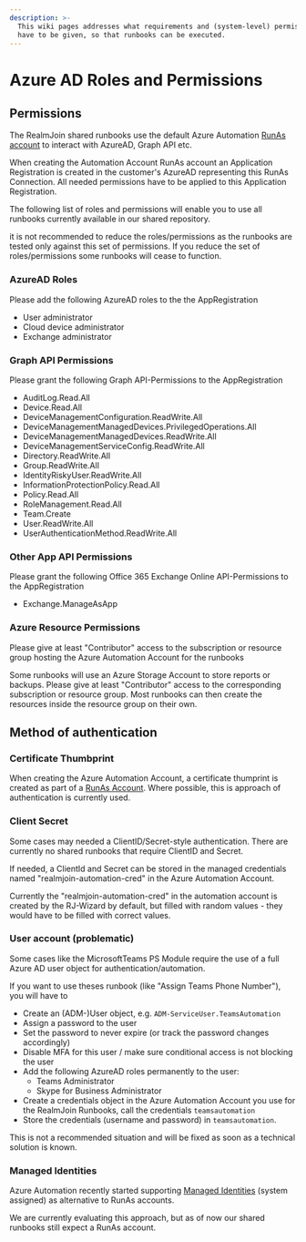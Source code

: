 ```yaml
---
description: >-
  This wiki pages addresses what requirements and (system-level) permissions
  have to be given, so that runbooks can be executed.
---
```


# Azure AD Roles and Permissions

## Permissions

The RealmJoin shared runbooks use the default Azure Automation [RunAs account](https://docs.microsoft.com/en-us/azure/automation/manage-runas-account) to interact with AzureAD, Graph API etc.

When creating the Automation Account RunAs account an Application Registration is created in the customer's AzureAD representing this RunAs Connection. All needed permissions have to be applied to this Application Registration.

The following list of roles and permissions will enable you to use all runbooks currently available in our shared repository.&#x20;

it is not recommended to reduce the roles/permissions as the runbooks are tested only against this set of permissions. If you reduce the set of roles/permissions some runbooks will cease to function.

### AzureAD Roles

Please add the following AzureAD roles to the the AppRegistration

* User administrator
* Cloud device administrator
* Exchange administrator

### Graph API Permissions

Please grant the following Graph API-Permissions to the AppRegistration

* AuditLog.Read.All
* Device.Read.All
* DeviceManagementConfiguration.ReadWrite.All
* DeviceManagementManagedDevices.PrivilegedOperations.All
* DeviceManagementManagedDevices.ReadWrite.All
* DeviceManagementServiceConfig.ReadWrite.All
* Directory.ReadWrite.All
* Group.ReadWrite.All
* IdentityRiskyUser.ReadWrite.All
* InformationProtectionPolicy.Read.All
* Policy.Read.All
* RoleManagement.Read.All
* Team.Create
* User.ReadWrite.All
* UserAuthenticationMethod.ReadWrite.All

### Other App API Permissions

Please grant the following Office 365 Exchange Online API-Permissions to the AppRegistration

* Exchange.ManageAsApp

### Azure Resource Permissions

Please give at least "Contributor" access to the subscription or resource group hosting the Azure Automation Account for the runbooks

Some runbooks will use an Azure Storage Account to store reports or backups. Please give at least "Contributor" access to the corresponding subscription or resource group. Most runbooks can then create the resources inside the resource group on their own.

## Method of authentication

### Certificate Thumbprint

When creating the Azure Automation Account, a certificate thumprint is created as part of a [RunAs Account](https://docs.microsoft.com/en-us/azure/automation/manage-runas-account). Where possible, this is approach of authentication is currently used.

### Client Secret

Some cases may needed a ClientID/Secret-style authentication. There are currently no shared runbooks that require ClientID and Secret.

If needed, a ClientId and Secret can be stored in the managed credentials named "realmjoin-automation-cred" in the Azure Automation Account.

Currently the "realmjoin-automation-cred" in the automation account is created by the RJ-Wizard by default, but filled with random values - they would have to be filled with correct values.

### User account (problematic)

Some cases like the MicrosoftTeams PS Module require the use of a full Azure AD user object for authentication/automation.

If you want to use theses runbook (like "Assign Teams Phone Number"), you will have to

* Create an (ADM-)User object, e.g. `ADM-ServiceUser.TeamsAutomation`
* Assign a password to the user
* Set the password to never expire (or track the password changes accordingly)
* Disable MFA for this user / make sure conditional access is not blocking the user
* Add the following AzureAD roles permanently to the user:
  * Teams Administrator
  * Skype for Business Administrator
* Create a credentials object in the Azure Automation Account you use for the RealmJoin Runbooks, call the credentials `teamsautomation`
* Store the credentials (username and password) in `teamsautomation`.

This is not a recommended situation and will be fixed as soon as a technical solution is known.

### Managed Identities

Azure Automation recently started supporting [Managed Identities](https://docs.microsoft.com/en-us/azure/automation/enable-managed-identity-for-automation) (system assigned) as alternative to RunAs accounts.&#x20;

We are currently evaluating this approach, but as of now our shared runbooks still expect a RunAs account.
